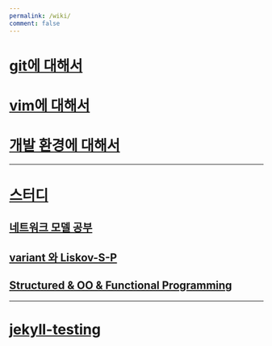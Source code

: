 ```yaml
---
permalink: /wiki/
comment: false
---
```

# [git에 대해서](git에-대해서.md)
# [vim에 대해서](vim에-대해서.md)
# [개발 환경에 대해서](개발-환경에-대해서.md)

---

# [스터디](스터디/index.md)
## [네트워크 모델 공부](네트워크-모델-공부.md)
## [variant 와 Liskov-S-P](variant-와-Liskov-S-P.md)
## [Structured & OO & Functional Programming](Structured-OO-Functional-Programming.md)

---

# [jekyll-testing](jekyll-testing/index.md)
